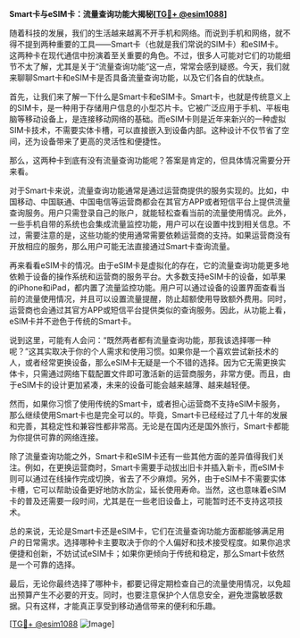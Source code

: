 **Smart卡与eSIM卡：流量查询功能大揭秘[[TG💪+ @esim1088](https://t.me/s/esim1088)]**

随着科技的发展，我们的生活越来越离不开手机和网络。而说到手机和网络，就不得不提到两种重要的工具——Smart卡（也就是我们常说的SIM卡）和eSIM卡。这两种卡在现代通信中扮演着至关重要的角色。不过，很多人可能对它们的功能细节不太了解，尤其是关于“流量查询功能”这一点，常常会感到疑惑。今天，我们就来聊聊Smart卡和eSIM卡是否具备流量查询功能，以及它们各自的优缺点。

首先，让我们来了解一下什么是Smart卡和eSIM卡。Smart卡，也就是传统意义上的SIM卡，是一种用于存储用户信息的小型芯片卡。它被广泛应用于手机、平板电脑等移动设备上，是连接移动网络的基础。而eSIM卡则是近年来新兴的一种虚拟SIM卡技术，不需要实体卡槽，可以直接嵌入到设备内部。这种设计不仅节省了空间，还为设备带来了更高的灵活性和便捷性。

那么，这两种卡到底有没有流量查询功能呢？答案是肯定的，但具体情况需要分开来看。

对于Smart卡来说，流量查询功能通常是通过运营商提供的服务实现的。比如，中国移动、中国联通、中国电信等运营商都会在其官方APP或者短信平台上提供流量查询服务。用户只需登录自己的账户，就能轻松查看当前的流量使用情况。此外，一些手机自带的系统也会集成流量监控功能，用户可以在设置中找到相关信息。不过，需要注意的是，这些功能的使用通常需要依赖运营商的支持。如果运营商没有开放相应的服务，那么用户可能无法直接通过Smart卡查询流量。

再来看看eSIM卡的情况。由于eSIM卡是虚拟化的存在，它的流量查询功能更多地依赖于设备的操作系统和运营商的服务平台。大多数支持eSIM卡的设备，如苹果的iPhone和iPad，都内置了流量监控功能。用户可以通过设备的设置界面查看当前的流量使用情况，并且可以设置流量提醒，防止超额使用导致额外费用。同时，运营商也会通过其官方APP或短信平台提供类似的查询服务。因此，从功能上看，eSIM卡并不逊色于传统的Smart卡。

说到这里，可能有人会问：“既然两者都有流量查询功能，那我该选择哪一种呢？”这其实取决于你的个人需求和使用习惯。如果你是一个喜欢尝试新技术的人，或者经常更换设备，那么eSIM卡无疑是一个不错的选择。因为它无需更换实体卡，只需通过网络下载配置文件即可激活新的运营商服务，非常方便。而且，由于eSIM卡的设计更加紧凑，未来的设备可能会越来越薄、越来越轻便。

然而，如果你习惯了使用传统的Smart卡，或者担心运营商不支持eSIM卡服务，那么继续使用Smart卡也是完全可以的。毕竟，Smart卡已经经过了几十年的发展和完善，其稳定性和兼容性都非常高。无论是在国内还是国外旅行，Smart卡都能为你提供可靠的网络连接。

除了流量查询功能之外，Smart卡和eSIM卡还有一些其他方面的差异值得我们关注。例如，在更换运营商时，Smart卡需要手动拔出旧卡并插入新卡，而eSIM卡则可以通过在线操作完成切换，省去了不少麻烦。另外，由于eSIM卡不需要实体卡槽，它可以帮助设备更好地防水防尘，延长使用寿命。当然，这也意味着eSIM卡的普及还需要一段时间，尤其是在一些老旧设备上，可能暂时还不支持这项技术。

总的来说，无论是Smart卡还是eSIM卡，它们在流量查询功能方面都能够满足用户的日常需求。选择哪种卡主要取决于你的个人偏好和技术接受程度。如果你追求便捷和创新，不妨试试eSIM卡；如果你更倾向于传统和稳定，那么Smart卡依然是一个可靠的选择。

最后，无论你最终选择了哪种卡，都要记得定期检查自己的流量使用情况，以免超出预算产生不必要的开支。同时，也要注意保护个人信息安全，避免泄露敏感数据。只有这样，才能真正享受到移动通信带来的便利和乐趣。

[[TG💪+ @esim1088](https://t.me/s/esim1088) ![Image](https://i.postimg.cc/4NQfJmqS/Snipaste-2025-05-13-00-14-12.png)]